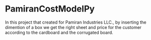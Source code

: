 # PamiranCostModelPy
In this project that created for Pamiran Industries LLC., by inserting the dimention of a box we get the right sheet and price for the customer according to the cardboard and the corrugated board.
